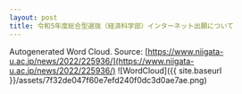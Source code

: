 ```yaml
---
layout: post
title: 令和5年度総合型選抜（経済科学部）インターネット出願について
---
```

Autogenerated Word Cloud.
Source\: [https://www.niigata-u.ac.jp/news/2022/225936/](https://www.niigata-u.ac.jp/news/2022/225936/)
![WordCloud]({{ site.baseurl }}/assets/7f32de047f60e7efd240f0dc3d0ae7ae.png)